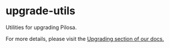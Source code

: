 # upgrade-utils

Utilities for upgrading Pilosa.

For more details, please visit the [Upgrading section of our docs.](https://www.pilosa.com/docs/latest/administration/#upgrading)
